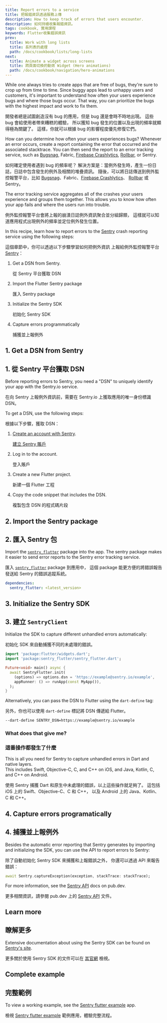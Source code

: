 ```yaml
---
title: Report errors to a service
title: 把報錯資訊透過服務上傳
description: How to keep track of errors that users encounter.
description: 如何持續收集報錯資訊。
tags: cookbook, 實用課程
keywords: Flutter收集錯誤資訊
prev:
  title: Work with long lists
  title: 長列表的處理
  path: /docs/cookbook/lists/long-lists
next:
  title: Animate a widget across screens
  title: 跨頁面切換的動效 Widget (Hero animations)
  path: /docs/cookbook/navigation/hero-animations
---
```


<?code-excerpt path-base="cookbook/maintenance/error_reporting/"?>

While one always tries to create apps that are free of bugs,
they're sure to crop up from time to time.
Since buggy apps lead to unhappy users and customers,
it's important to understand how often your users
experience bugs and where those bugs occur.
That way, you can prioritize the bugs with the
highest impact and work to fix them.

開發者總是試圖創造沒有 bug 的應用，但是 bug 還是會時不時地出現。
這些 bug 會給使用者帶來糟糕的體驗，
所以獲知 bug 發生的位置以及出現的頻率就顯得極為關鍵了。
這樣，你就可以根據 bug 的影響程度優先修復它們。

How can you determine how often your users experiences bugs?
Whenever an error occurs, create a report containing the
error that occurred and the associated stacktrace.
You can then send the report to an error tracking
service, such as [Bugsnag][], Fabric, [Firebase Crashlytics][], [Rollbar][], or Sentry.

如何確定使用者遇到 bug 的頻率呢？
解決方案是：當例外發生時，產生一份日誌，日誌中包含發生的例外及相關的堆疊資訊。
隨後，可以將日誌傳送到例外監控報警平台，比如
[Bugsnag][]、Fabric、[Firebase Crashlytics][Firebase Crashlytics CN]、
[Rollbar][] 或 Sentry。

The error tracking service aggregates all of the crashes your users
experience and groups them together. This allows you to know how often your
app fails and where the users run into trouble.

例外監控報警平台會將上報的崩潰日誌例外資訊聚合並分組歸類，
這樣就可以知道應用程式出現例外的頻率並定位例外發生位置。

In this recipe, learn how to report errors to the
[Sentry][] crash reporting service using
the following steps:

這個章節中，你可以透過以下步驟學習如何把例外資訊
上報給例外監控報警平台 [Sentry][]：

  1. Get a DSN from Sentry.

     從 Sentry 平台獲取 DSN
     
  2. Import the Flutter Sentry package

     匯入 Sentry package

  3. Initialize the Sentry SDK

     初始化 Sentry SDK

  4. Capture errors programmatically

     捕獲並上報例外

## 1. Get a DSN from Sentry

## 1. 從 Sentry 平台獲取 DSN

Before reporting errors to Sentry, you need a "DSN" to uniquely identify
your app with the Sentry.io service.

在向 Sentry 上報例外資訊前，需要在 Sentry.io 上獲取應用的唯一身份標識 DSN。

To get a DSN, use the following steps:

根據以下步驟，獲取 DSN：

  1. [Create an account with Sentry][].

     [建立 Sentry 賬戶][Create an account with Sentry]

  2. Log in to the account.

     登入賬戶

  3. Create a new Flutter project.

     新建一個 Flutter 工程

  4. Copy the code snippet that includes the DSN.

     複製包含 DSN 的程式碼片段

## 2. Import the Sentry package

## 2. 匯入 Sentry 包

Import the [`sentry_flutter`][] package into the app.
The sentry package makes it easier to send
error reports to the Sentry error tracking service.

匯入 [`sentry_flutter`][] package 到應用中，
這個 package 能更方便的將錯誤報告發送給
Sentry 的錯誤追蹤系統。

```yaml
dependencies:
  sentry_flutter: <latest_version>
```

## 3. Initialize the Sentry SDK

## 3. 建立 `SentryClient`

Initialize the SDK to capture different unhandled errors automatically:

初始化 SDK 來自動捕獲不同的未處理的錯誤。

<?code-excerpt "lib/main.dart (InitializeSDK)"?>
```dart
import 'package:flutter/widgets.dart';
import 'package:sentry_flutter/sentry_flutter.dart';

Future<void> main() async {
  await SentryFlutter.init(
    (options) => options.dsn = 'https://example@sentry.io/example',
    appRunner: () => runApp(const MyApp()),
  );
}
```

Alternatively, you can pass the DSN to Flutter using the `dart-define` tag:

另外，你也可以使用 `dart-define` 標記將 DSN 傳遞給 Flutter。

<!-- skip -->
```sh
--dart-define SENTRY_DSN=https://example@sentry.io/example
```

### What does that give me?

### 這番操作都發生了什麼

This is all you need for Sentry to capture unhandled errors in Dart and native layers.  
This includes Swift, Objective-C, C, and C++ on iOS, and Java, Kotlin, C, and C++ on Android.

使用 Sentry 捕獲 Dart 和原生中未處理的錯誤，以上這些操作就足夠了。
這包括 iOS 上的 Swift、Objective-C、C 和 C++，
以及 Android 上的 Java、Kotlin、C 和 C++。

## 4. Capture errors programatically

## 4. 捕獲並上報例外

Besides the automatic error reporting that Sentry generates by
importing and initializing the SDK,
you can use the API to report errors to Sentry:

除了自動初始化 Sentry SDK 來捕獲和上報錯誤之外，
你還可以透過 API 來報告錯誤：

<?code-excerpt "lib/main.dart (CaptureException)"?>
```dart
await Sentry.captureException(exception, stackTrace: stackTrace);
```

For more information, see the [Sentry API][] docs on pub.dev.

更多相關資訊，請參閱 pub.dev 上的 [Sentry API][] 文件。

## Learn more

## 瞭解更多

Extensive documentation about using the Sentry SDK can be found on [Sentry's site][].

更多關於使用 Sentry SDK 的文件可以在 [其官網][Sentry's site] 檢視。

## Complete example

## 完整範例

To view a working example,
see the [Sentry flutter example][] app.

檢視 [Sentry flutter example][] 範例應用，體驗完整流程。


[Sentry flutter example]: {{site.github}}/getsentry/sentry-dart/tree/main/flutter/example
[Create an account with Sentry]: https://sentry.io/signup/
[Bugsnag]: https://www.bugsnag.com/platforms/flutter
[Rollbar]: https://rollbar.com/
[Sentry]: https://sentry.io/welcome/
[`sentry_flutter`]: {{site.pub-pkg}}/sentry_flutter
[Sentry API]: {{site.pub-api}}/sentry_flutter/latest/sentry_flutter/sentry_flutter-library.html
[Sentry's site]: https://docs.sentry.io/platforms/flutter/
[Firebase Crashlytics]: https://firebase.google.com/docs/crashlytics
[Firebase Crashlytics CN]: https://firebase.google.cn/docs/crashlytics
